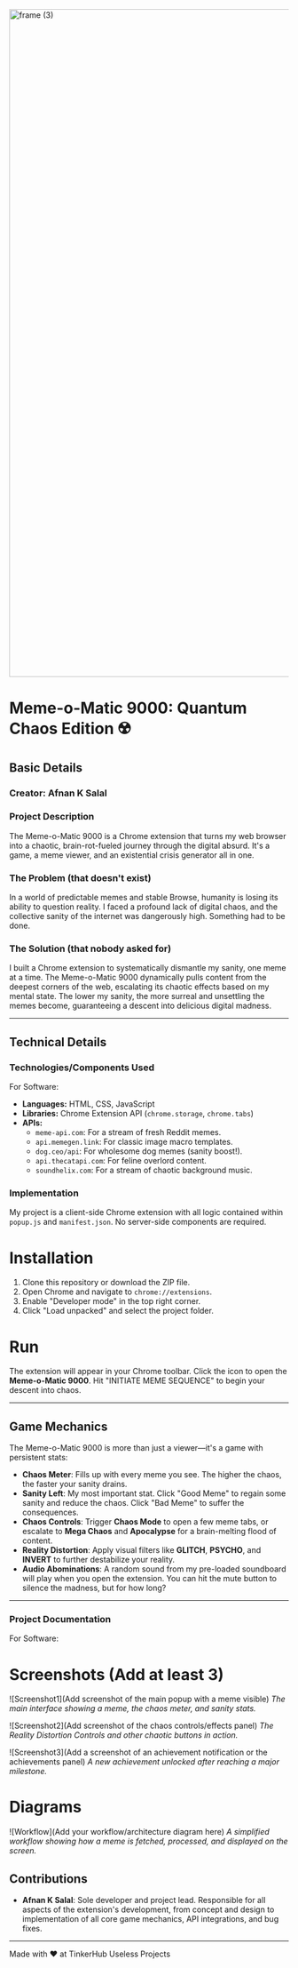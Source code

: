 <img width="3188" height="1202" alt="frame (3)" src="https://github.com/user-attachments/assets/517ad8e9-ad22-457d-9538-a9e62d137cd7" />

# Meme-o-Matic 9000: Quantum Chaos Edition ☢️

## Basic Details

### Creator: Afnan K Salal

### Project Description

The Meme-o-Matic 9000 is a Chrome extension that turns my web browser into a chaotic, brain-rot-fueled journey through the digital absurd. It's a game, a meme viewer, and an existential crisis generator all in one.

### The Problem (that doesn't exist)

In a world of predictable memes and stable Browse, humanity is losing its ability to question reality. I faced a profound lack of digital chaos, and the collective sanity of the internet was dangerously high. Something had to be done.

### The Solution (that nobody asked for)

I built a Chrome extension to systematically dismantle my sanity, one meme at a time. The Meme-o-Matic 9000 dynamically pulls content from the deepest corners of the web, escalating its chaotic effects based on my mental state. The lower my sanity, the more surreal and unsettling the memes become, guaranteeing a descent into delicious digital madness.

-----

## Technical Details

### Technologies/Components Used

For Software:

  - **Languages:** HTML, CSS, JavaScript
  - **Libraries:** Chrome Extension API (`chrome.storage`, `chrome.tabs`)
  - **APIs:**
      - `meme-api.com`: For a stream of fresh Reddit memes.
      - `api.memegen.link`: For classic image macro templates.
      - `dog.ceo/api`: For wholesome dog memes (sanity boost\!).
      - `api.thecatapi.com`: For feline overlord content.
      - `soundhelix.com`: For a stream of chaotic background music.

### Implementation

My project is a client-side Chrome extension with all logic contained within `popup.js` and `manifest.json`. No server-side components are required.

# Installation

1.  Clone this repository or download the ZIP file.
2.  Open Chrome and navigate to `chrome://extensions`.
3.  Enable "Developer mode" in the top right corner.
4.  Click "Load unpacked" and select the project folder.

# Run

The extension will appear in your Chrome toolbar. Click the icon to open the **Meme-o-Matic 9000**. Hit "INITIATE MEME SEQUENCE" to begin your descent into chaos.

-----

## Game Mechanics

The Meme-o-Matic 9000 is more than just a viewer—it's a game with persistent stats:

  * **Chaos Meter**: Fills up with every meme you see. The higher the chaos, the faster your sanity drains.
  * **Sanity Left**: My most important stat. Click "Good Meme" to regain some sanity and reduce the chaos. Click "Bad Meme" to suffer the consequences.
  * **Chaos Controls**: Trigger **Chaos Mode** to open a few meme tabs, or escalate to **Mega Chaos** and **Apocalypse** for a brain-melting flood of content.
  * **Reality Distortion**: Apply visual filters like **GLITCH**, **PSYCHO**, and **INVERT** to further destabilize your reality.
  * **Audio Abominations**: A random sound from my pre-loaded soundboard will play when you open the extension. You can hit the mute button to silence the madness, but for how long?

-----

### Project Documentation

For Software:

# Screenshots (Add at least 3)

\![Screenshot1](Add screenshot of the main popup with a meme visible)
*The main interface showing a meme, the chaos meter, and sanity stats.*

\![Screenshot2](Add screenshot of the chaos controls/effects panel)
*The Reality Distortion Controls and other chaotic buttons in action.*

\![Screenshot3](Add a screenshot of an achievement notification or the achievements panel)
*A new achievement unlocked after reaching a major milestone.*

# Diagrams

\![Workflow](Add your workflow/architecture diagram here)
*A simplified workflow showing how a meme is fetched, processed, and displayed on the screen.*

## Contributions

  - **Afnan K Salal**: Sole developer and project lead. Responsible for all aspects of the extension's development, from concept and design to implementation of all core game mechanics, API integrations, and bug fixes.

-----

Made with ❤️ at TinkerHub Useless Projects
